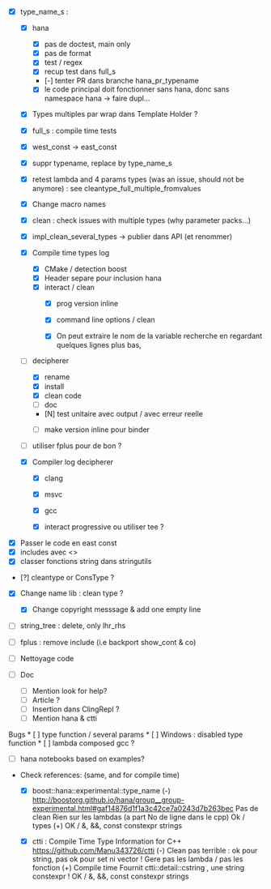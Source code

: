 * [X]  type_name_s :
    * [X] hana
        * [X] pas de doctest, main only
        * [X] pas de format
        * [X] test / regex
        * [X] recup test dans full_s
        * [-] tenter PR dans branche hana_pr_typename
        * [X] le code principal doit fonctionner sans hana, donc sans namespace hana
                -> faire dupl...
    * [X] Types multiples par wrap dans Template Holder ?
    * [X] full_s : compile time tests
    * [X] west_const -> east_const
    * [X] suppr typename, replace by type_name_s
    * [X] retest lambda and 4 params types (was an issue, should not be anymore) : see cleantype_full_multiple_fromvalues
    * [X] Change macro names
    * [X] clean : check issues with multiple types (why parameter packs...)
    * [X] impl_clean_several_types -> publier dans API (et renommer)
    * [X] Compile time types log
        * [X] CMake / detection boost
        * [X] Header separe pour inclusion hana
        * [X] interact / clean
            * [X] prog version inline
            * [X] command line options / clean
            * [X] On peut extraire le nom de la variable recherche en regardant quelques lignes plus bas,



    * [ ] decipherer
        * [X] rename
        * [X] install
        * [X] clean code
        * [ ] doc
        * [N] test unitaire avec output / avec erreur reelle
        * [ ] make version inline pour binder


    * [ ] utiliser fplus pour de bon ?

    * [X] Compiler log decipherer
        * [X] clang
        * [X] msvc
        * [X] gcc
        * [X] interact progressive ou utiliser tee ?


* [X] Passer le code en east const
* [X] includes avec <>
* [X] classer fonctions string dans stringutils
* [?] cleantype or ConsType ?

* [X] Change name lib : clean type ?
    * [X] Change copyright messsage & add one empty line

* [ ] string_tree : delete, only lhr_rhs
* [ ] fplus : remove include (i.e backport show_cont & co)
* [ ] Nettoyage code

* [ ] Doc
    * [ ] Mention look for help?
    * [ ] Article ?
    * [ ] Insertion dans ClingRepl ?
    * [ ] Mention hana & ctti

Bugs
    * [ ] type function / several params
    * [ ] Windows : disabled type function
    * [ ] lambda composed gcc ?

* [ ] hana notebooks based on examples?


* Check references: (same, and for compile time)
    * [X] boost::hana::experimental::type_name
        (-)
            http://boostorg.github.io/hana/group__group-experimental.html#gaf14876d1f1a3c42ce7a0243d7b263bec
            Pas de clean
            Rien sur les lambdas (a part No de ligne dans le cpp)
            Ok / types
        (+)
            OK / &, &&, const
            constexpr strings

    * [X] ctti : Compile Time Type Information for C++
        https://github.com/Manu343726/ctti
        (-)
            Clean pas terrible : ok pour string, pas ok pour set ni vector<int> !
            Gere pas les lambda / pas les fonction
        (+)
            Compile time
            Fournit ctti::detail::cstring , une string constexpr !
            OK / &, &&, const
            constexpr strings
